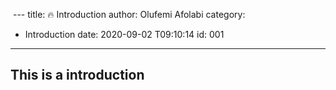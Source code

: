  ---
title: 🔥 Introduction
author: Olufemi Afolabi
category:
  - Introduction
date: 2020-09-02 T09:10:14
id: 001
---

## This is a introduction